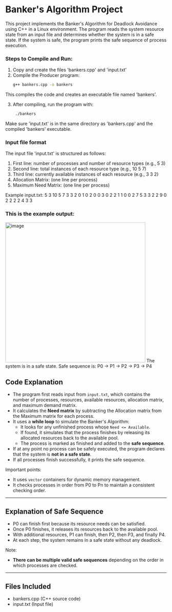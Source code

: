# Banker's Algorithm Project

This project implements the Banker's Algorithm for Deadlock Avoidance using C++ in a Linux environment. 
The program reads the system resource state from an input file and determines whether the system is in a safe state.
If the system is safe, the program prints the safe sequence of process execution.

### Steps to Compile and Run: 
1. Copy and create the files 'bankers.cpp' and 'input.txt'
2. Compile the Producer program:
   ```bash
   g++ bankers.cpp -o bankers
This compiles the code and creates an executable file named 'bankers'.

3. After compiling, run the program with:
   ```bash
    ./bankers
Make sure 'input.txt' is in the same directory as 'bankers.cpp' and the compiled 'bankers' executable.

### Input file format
The input file 'input.txt' is structured as follows:

1. First line: number of processes and number of resource types (e.g., 5 3)
2. Second line: total instances of each resource type (e.g., 10 5 7)
3. Third line: currently available instances of each resource (e.g., 3 3 2)
4. Allocation Matrix: (one line per process)
5. Maximum Need Matrix: (one line per process)

Example input.txt:
5 3 10 5 7 3 3 2
0 1 0 2 0 0 3 0 2 2 1 1 0 0 2
7 5 3 3 2 2 9 0 2 2 2 2 4 3 3

### This is the example output:
<img width="437" alt="image" src="https://github.com/user-attachments/assets/51aaad3d-469f-494b-a61f-e89de1362c90" />
The system is in a safe state. Safe sequence is: P0 -> P1 -> P2 -> P3 -> P4

Code Explanation
-----------------
- The program first reads input from `input.txt`, which contains the number of processes, resources, available resources, allocation matrix, and maximum demand matrix.
- It calculates the **Need matrix** by subtracting the Allocation matrix from the Maximum matrix for each process.
- It uses a **while loop** to simulate the Banker's Algorithm:
  - It looks for any unfinished process whose `Need <= Available`.
  - If found, it simulates that the process finishes by releasing its allocated resources back to the available pool.
  - The process is marked as finished and added to the **safe sequence**.
- If at any point no process can be safely executed, the program declares that the system is **not in a safe state**.
- If all processes finish successfully, it prints the safe sequence.

Important points:
- It uses `vector` containers for dynamic memory management.
- It checks processes in order from P0 to Pn to maintain a consistent checking order.

---

Explanation of Safe Sequence
-----------------------------
- P0 can finish first because its resource needs can be satisfied.
- Once P0 finishes, it releases its resources back to the available pool.
- With additional resources, P1 can finish, then P2, then P3, and finally P4.
- At each step, the system remains in a safe state without any deadlock.

Note:  
- **There can be multiple valid safe sequences** depending on the order in which processes are checked.

---

Files Included
--------------
- bankers.cpp   (C++ source code)
- input.txt     (Input file)
